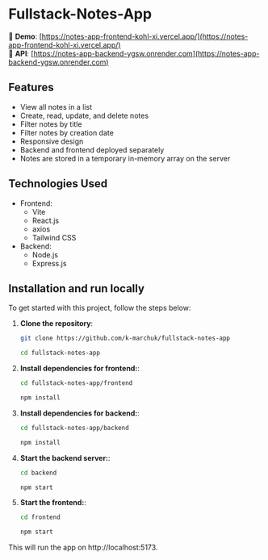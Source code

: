 # Fullstack-Notes-App

🔗 **Demo**: [https://notes-app-frontend-kohl-xi.vercel.app/](https://notes-app-frontend-kohl-xi.vercel.app/)  
🔗 **API**: [https://notes-app-backend-ygsw.onrender.com](https://notes-app-backend-ygsw.onrender.com)

## Features

- View all notes in a list
- Create, read, update, and delete notes
- Filter notes by title
- Filter notes by creation date
- Responsive design
- Backend and frontend deployed separately
- Notes are stored in a temporary in-memory array on the server

## Technologies Used

- Frontend:
  - Vite
  - React.js
  - axios
  - Tailwind CSS
- Backend:
  - Node.js
  - Express.js

## Installation and run locally

To get started with this project, follow the steps below:

1. **Clone the repository**:

   ```bash
   git clone https://github.com/k-marchuk/fullstack-notes-app

   cd fullstack-notes-app
   ```

2. **Install dependencies for frontend:**:

   ```bash
   cd fullstack-notes-app/frontend

   npm install
   ```

3. **Install dependencies for backend:**:

   ```bash
   cd fullstack-notes-app/backend

   npm install
   ```

4. **Start the backend server:**:

   ```bash
   cd backend

   npm start
   ```

5. **Start the frontend:**:

   ```bash
   cd frontend

   npm start
   ```

This will run the app on http://localhost:5173.
